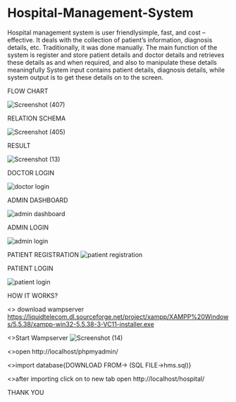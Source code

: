 # Hospital-Management-System

Hospital management system is user friendlysimple, fast, and cost – effective. It deals with the collection of patient’s information, diagnosis details, etc. Traditionally, it was done manually. The main
function of the system is register and store patient details and
doctor details and retrieves these details as and when required, and
also to manipulate these details meaningfully System input contains patient details, diagnosis details, while system output is to
get these details on to the screen.

FLOW CHART 

![Screenshot (407)](https://user-images.githubusercontent.com/64776083/126074923-d51a88e0-5a91-44f1-ae97-128d9e69b1b2.png)

RELATION SCHEMA

![Screenshot (405)](https://user-images.githubusercontent.com/64776083/126074977-8c8357a8-c29a-4b43-b3d9-e2e99066b064.png)

RESULT

![Screenshot (13)](https://user-images.githubusercontent.com/64776083/126073136-a2b2e24d-cbc3-44f0-a8b9-626c34b74404.png)

DOCTOR LOGIN

![doctor login](https://user-images.githubusercontent.com/64776083/126074820-7b512056-fb5e-4dd6-9ee2-ce661b99b38b.jpg)

ADMIN DASHBOARD

![admin dashboard](https://user-images.githubusercontent.com/64776083/126074858-09877d06-6bd2-4b67-839d-d20b98b22f5d.jpg)

ADMIN LOGIN

![admin login](https://user-images.githubusercontent.com/64776083/126074871-c74f7c4f-b70d-4405-8aff-6fac0967d92b.jpg)

PATIENT REGISTRATION
![patient registration](https://user-images.githubusercontent.com/64776083/126075026-d3ce2d25-8581-4697-9373-13162c4525e0.jpg)

PATIENT LOGIN

![patient login](https://user-images.githubusercontent.com/64776083/126075055-5910ebb7-8208-47a4-bff8-046b4e542625.jpg)

HOW IT WORKS?
 
 <> download wampserver
 https://liquidtelecom.dl.sourceforge.net/project/xampp/XAMPP%20Windows/5.5.38/xampp-win32-5.5.38-3-VC11-installer.exe
 
 <>Start Wampserver
 ![Screenshot (14)](https://user-images.githubusercontent.com/64776083/126075507-64243d1b-016d-45dd-91a7-bd866a02d2f4.png)
 
 <>open http://localhost/phpmyadmin/

<>import database{DOWNLOAD FROM->
 (SQL FILE->hms.sql)}
 
 <>after importing click on to new tab open http://localhost/hospital/
  
 
 THANK YOU


